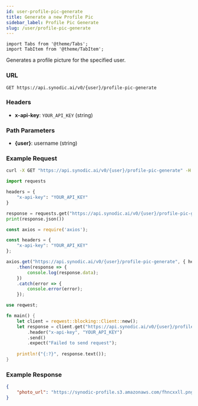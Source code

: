 ```yaml
---
id: user-profile-pic-generate
title: Generate a new Profile Pic
sidebar_label: Profile Pic Generate
slug: /user/profile-pic-generate
---
```


```mdx-code-block
import Tabs from '@theme/Tabs';
import TabItem from '@theme/TabItem';
```

Generates a profile picture for the specified user.

### URL

`GET https://api.synodic.ai/v0/{user}/profile-pic-generate`

### Headers

- **x-api-key**: `YOUR_API_KEY` (string)

### Path Parameters

- **\{user\}**: username (string)

### Example Request

<Tabs>
<TabItem value="Bash">

```bash
curl -X GET "https://api.synodic.ai/v0/{user}/profile-pic-generate" -H "x-api-key: YOUR_API_KEY"
```

</TabItem>
<TabItem value="Python">

```python
import requests

headers = {
    "x-api-key": "YOUR_API_KEY"
}

response = requests.get("https://api.synodic.ai/v0/{user}/profile-pic-generate", headers=headers)
print(response.json())
```

</TabItem>
<TabItem value="Node.js">

```javascript
const axios = require('axios');

const headers = {
    "x-api-key": "YOUR_API_KEY"
};

axios.get("https://api.synodic.ai/v0/{user}/profile-pic-generate", { headers })
    .then(response => {
        console.log(response.data);
    })
    .catch(error => {
        console.error(error);
    });
```

</TabItem>
<TabItem value="Rust">

```rust
use reqwest;

fn main() {
    let client = reqwest::blocking::Client::new();
    let response = client.get("https://api.synodic.ai/v0/{user}/profile-pic-generate")
        .header("x-api-key", "YOUR_API_KEY")
        .send()
        .expect("Failed to send request");
        
    println!("{:?}", response.text());
}
```

</TabItem>
</Tabs>

### Example Response

```json
{
    "photo_url": "https://synodic-profile.s3.amazonaws.com/fhncxxll.png"
}
```